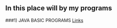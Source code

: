 ## In this place will by my programs

###1) JAVA BASIC PROGRAMS [Links](https://github.com/kalug89/Java/blob/master/src/JavaBasicPrograms.java)

